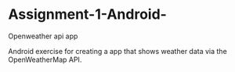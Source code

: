 # Assignment-1-Android-
Openweather api app

Android exercise for creating a app that shows weather data via the OpenWeatherMap API.
